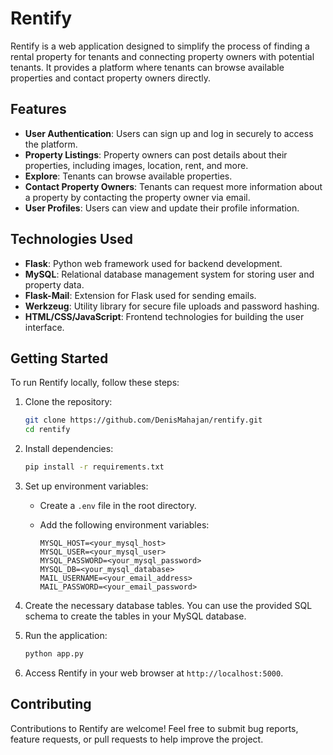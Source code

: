 # Rentify

Rentify is a web application designed to simplify the process of finding a rental property for tenants and connecting property owners with potential tenants. It provides a platform where tenants can browse available properties and contact property owners directly.

## Features

- **User Authentication**: Users can sign up and log in securely to access the platform.
- **Property Listings**: Property owners can post details about their properties, including images, location, rent, and more.
- **Explore**: Tenants can browse available properties.
- **Contact Property Owners**: Tenants can request more information about a property by contacting the property owner via email.
- **User Profiles**: Users can view and update their profile information.

## Technologies Used

- **Flask**: Python web framework used for backend development.
- **MySQL**: Relational database management system for storing user and property data.
- **Flask-Mail**: Extension for Flask used for sending emails.
- **Werkzeug**: Utility library for secure file uploads and password hashing.
- **HTML/CSS/JavaScript**: Frontend technologies for building the user interface.

## Getting Started

To run Rentify locally, follow these steps:

1. Clone the repository:

    ```bash
    git clone https://github.com/DenisMahajan/rentify.git
    cd rentify
    ```

2. Install dependencies:

    ```bash
    pip install -r requirements.txt
    ```

3. Set up environment variables:

    - Create a `.env` file in the root directory.
    - Add the following environment variables:

        ```plaintext
        MYSQL_HOST=<your_mysql_host>
        MYSQL_USER=<your_mysql_user>
        MYSQL_PASSWORD=<your_mysql_password>
        MYSQL_DB=<your_mysql_database>
        MAIL_USERNAME=<your_email_address>
        MAIL_PASSWORD=<your_email_password>
        ```

4. Create the necessary database tables. You can use the provided SQL schema to create the tables in your MySQL database.

5. Run the application:

    ```bash
    python app.py
    ```

6. Access Rentify in your web browser at `http://localhost:5000`.


## Contributing

Contributions to Rentify are welcome! Feel free to submit bug reports, feature requests, or pull requests to help improve the project.
